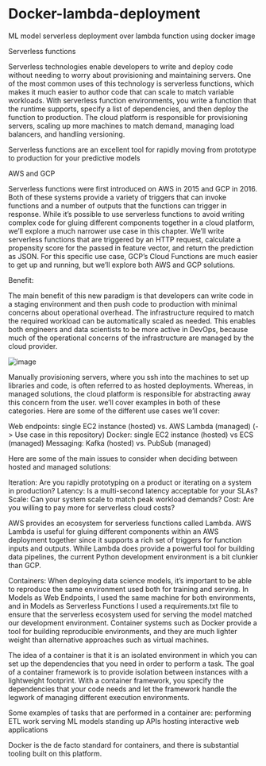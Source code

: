 # Docker-lambda-deployment
 ML model serverless deployment over lambda function using docker image

Serverless functions

Serverless technologies enable developers to write and deploy code without needing to worry about provisioning and maintaining servers. One of the most common uses of this technology is serverless functions, which makes it much easier to author code that can scale to match variable workloads. With serverless function environments, you write a function that the runtime supports, specify a list of dependencies, and then deploy the function to production. The cloud platform is responsible for provisioning servers, scaling up more machines to match demand, managing load balancers, and handling versioning.

Serverless functions are an excellent tool for rapidly moving from prototype to production for your predictive models

AWS and GCP

Serverless functions were first introduced on AWS in 2015 and GCP in 2016. Both of these systems provide a variety of triggers that can invoke functions and a number of outputs that the functions can trigger in response. While it’s possible to use serverless functions to avoid writing complex code for gluing different components together in a cloud platform, we’ll explore a much narrower use case in this chapter. We’ll write serverless functions that are triggered by an HTTP request, calculate a propensity score for the passed in feature vector, and return the prediction as JSON. For this specific use case, GCP’s Cloud Functions are much easier to get up and running, but we’ll explore both AWS and GCP solutions.

Benefit:

The main benefit of this new paradigm is that developers can write code in a staging environment and then push code to production with minimal concerns about operational overhead. The infrastructure required to match the required workload can be automatically scaled as needed. This enables both engineers and data scientists to be more active in DevOps, because much of the operational concerns of the infrastructure are managed by the cloud provider.

![image](https://github.com/user-attachments/assets/c446714f-843a-412d-8e46-f8901763872f)

Manually provisioning servers, where you ssh into the machines to set up libraries and code, is often referred to as hosted deployments. Whereas, in managed solutions, the cloud platform is responsible for abstracting away this concern from the user. we’ll cover examples in both of these categories. Here are some of the different use cases we’ll cover:

Web endpoints: single EC2 instance (hosted) vs. AWS Lambda (managed) (-> Use case in this repository)
Docker: single EC2 instance (hosted) vs ECS (managed)
Messaging: Kafka (hosted) vs. PubSub (managed)

Here are some of the main issues to consider when deciding between hosted and managed solutions:

Iteration: Are you rapidly prototyping on a product or iterating on a system in production?
Latency: Is a multi-second latency acceptable for your SLAs?
Scale: Can your system scale to match peak workload demands?
Cost: Are you willing to pay more for serverless cloud costs?

AWS provides an ecosystem for serverless functions called Lambda. AWS Lambda is useful for gluing different components within an AWS deployment together since it supports a rich set of triggers for function inputs and outputs. While Lambda does provide a powerful tool for building data pipelines, the current Python development environment is a bit clunkier than GCP.

Containers:
When deploying data science models, it’s important to be able to reproduce the same environment used both for training and serving. In Models as Web Endpoints, I used the same machine for both environments, and in Models as Serverless Functions I used a requirements.txt file to ensure that the serverless ecosystem used for serving the model matched our development environment. Container systems such as Docker provide a tool for building reproducible environments, and they are much lighter weight than alternative approaches such as virtual machines.

The idea of a container is that it is an isolated environment in which you can set up the dependencies that you need in order to perform a task. The goal of a container framework is to provide isolation between instances with a lightweight footprint. With a container framework, you specify the dependencies that your code needs and let the framework handle the legwork of managing different execution environments.

Some examples of tasks that are performed in a container are:
performing ETL work
serving ML models
standing up APIs
hosting interactive web applications

Docker  is the de facto standard for containers, and there is substantial tooling built on this platform.
